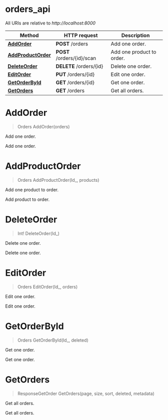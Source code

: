 # orders_api

All URIs are relative to *http://localhost:8000*

Method | HTTP request | Description
------------- | ------------- | -------------
[**AddOrder**](orders_api.md#AddOrder) | **POST** /orders | Add one order.
[**AddProductOrder**](orders_api.md#AddProductOrder) | **POST** /orders/{id}/scan | Add one product to order.
[**DeleteOrder**](orders_api.md#DeleteOrder) | **DELETE** /orders/{id} | Delete one order.
[**EditOrder**](orders_api.md#EditOrder) | **PUT** /orders/{id} | Edit one order.
[**GetOrderById**](orders_api.md#GetOrderById) | **GET** /orders/{id} | Get one order.
[**GetOrders**](orders_api.md#GetOrders) | **GET** /orders | Get all orders.


<a name="AddOrder"></a>
# **AddOrder**
> Orders AddOrder(orders)

Add one order.

Add one order.
<a name="AddProductOrder"></a>
# **AddProductOrder**
> Orders AddProductOrder(Id_, products)

Add one product to order.

Add product to order.
<a name="DeleteOrder"></a>
# **DeleteOrder**
> Int! DeleteOrder(Id_)

Delete one order.

Delete one order.
<a name="EditOrder"></a>
# **EditOrder**
> Orders EditOrder(Id_, orders)

Edit one order.

Edit one order.
<a name="GetOrderById"></a>
# **GetOrderById**
> Orders GetOrderById(Id_, deleted)

Get one order.

Get one order.
<a name="GetOrders"></a>
# **GetOrders**
> ResponseGetOrder GetOrders(page, size, sort, deleted, metadata)

Get all orders.

Get all orders.
